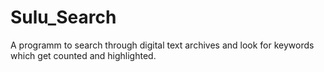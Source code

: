 # Sulu_Search
A programm to search through digital text archives and look for keywords which get counted and highlighted.
